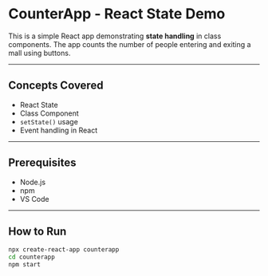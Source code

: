 #  CounterApp - React State Demo

This is a simple React app demonstrating **state handling** in class components. The app counts the number of people entering and exiting a mall using buttons.

---

##  Concepts Covered

- React State
- Class Component
- `setState()` usage
- Event handling in React

---

## Prerequisites

- Node.js
- npm
- VS Code

---

## How to Run

```bash
npx create-react-app counterapp
cd counterapp
npm start
